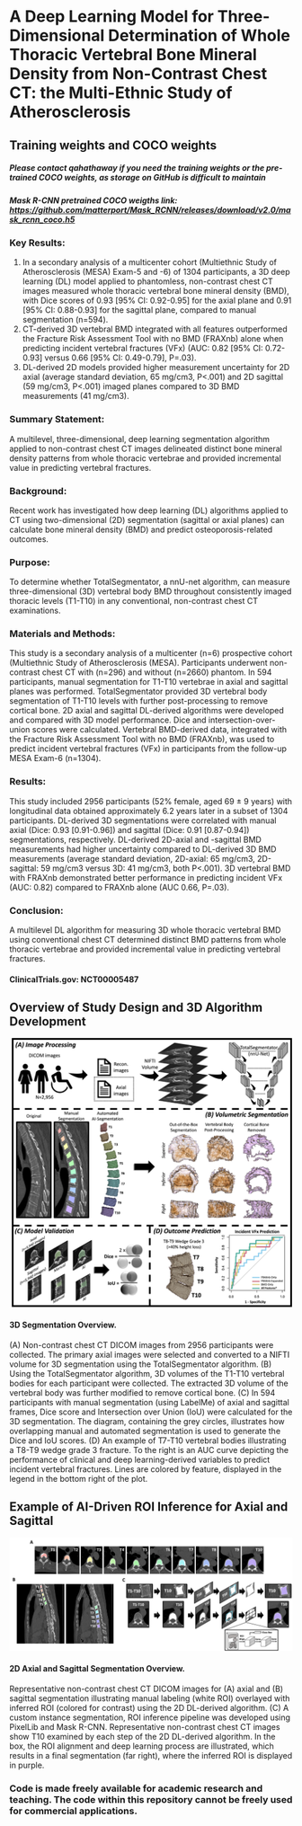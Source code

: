 # A Deep Learning Model for Three-Dimensional Determination of Whole Thoracic Vertebral Bone Mineral Density from Non-Contrast Chest CT: the Multi-Ethnic Study of Atherosclerosis

## Training weights and COCO weights
##### Please contact qahathaway if you need the training weights or the pre-trained COCO weights, as storage on GitHub is difficult to maintain

##### Mask R-CNN pretrained COCO weigths link: https://github.com/matterport/Mask_RCNN/releases/download/v2.0/mask_rcnn_coco.h5


### Key Results:
1.	In a secondary analysis of a multicenter cohort (Multiethnic Study of Atherosclerosis (MESA) Exam-5 and -6) of 1304 participants, a 3D deep learning (DL) model applied to phantomless, non-contrast chest CT images measured whole thoracic vertebral bone mineral density (BMD), with Dice scores of 0.93 [95% CI: 0.92-0.95] for the axial plane and 0.91 [95% CI: 0.88-0.93] for the sagittal plane, compared to manual segmentation (n=594).
2.	CT-derived 3D vertebral BMD integrated with all features outperformed the Fracture Risk Assessment Tool with no BMD (FRAXnb) alone when predicting incident vertebral fractures (VFx) (AUC: 0.82 [95% CI: 0.72-0.93] versus 0.66 [95% CI: 0.49-0.79], P=.03).
3.	DL-derived 2D models provided higher measurement uncertainty for 2D axial (average standard deviation, 65 mg/cm3, P<.001) and 2D sagittal (59 mg/cm3, P<.001) imaged planes compared to 3D BMD measurements (41 mg/cm3).

### Summary Statement:
A multilevel, three-dimensional, deep learning segmentation algorithm applied to non-contrast chest CT images delineated distinct bone mineral density patterns from whole thoracic vertebrae and provided incremental value in predicting vertebral fractures.

### Background:
Recent work has investigated how deep learning (DL) algorithms applied to CT using two-dimensional (2D) segmentation (sagittal or axial planes) can calculate bone mineral density (BMD) and predict osteoporosis-related outcomes.

### Purpose:
To determine whether TotalSegmentator, a nnU-net algorithm, can measure three-dimensional (3D) vertebral body BMD throughout consistently imaged thoracic levels (T1-T10) in any conventional, non-contrast chest CT examinations.

### Materials and Methods:
This study is a secondary analysis of a multicenter (n=6) prospective cohort (Multiethnic Study of Atherosclerosis (MESA). Participants underwent non-contrast chest CT with (n=296) and without (n=2660) phantom. In 594 participants, manual segmentation for T1-T10 vertebrae in axial and sagittal planes was performed. TotalSegmentator provided 3D vertebral body segmentation of T1-T10 levels with further post-processing to remove cortical bone. 2D axial and sagittal DL-derived algorithms were developed and compared with 3D model performance. Dice and intersection-over-union scores were calculated. Vertebral BMD-derived data, integrated with the Fracture Risk Assessment Tool with no BMD (FRAXnb), was used to predict incident vertebral fractures (VFx) in participants from the follow-up MESA Exam-6 (n=1304).

### Results:
This study included 2956 participants (52% female, aged 69 ± 9 years) with longitudinal data obtained approximately 6.2 years later in a subset of 1304 participants. DL-derived 3D segmentations were correlated with manual axial (Dice: 0.93 [0.91-0.96]) and sagittal (Dice: 0.91 [0.87-0.94]) segmentations, respectively. DL-derived 2D-axial and -sagittal BMD measurements had higher uncertainty compared to DL-derived 3D BMD measurements (average standard deviation, 2D-axial: 65 mg/cm3, 2D-sagittal: 59 mg/cm3 versus 3D: 41 mg/cm3, both P<.001). 3D vertebral BMD with FRAXnb demonstrated better performance in predicting incident VFx (AUC: 0.82) compared to FRAXnb alone (AUC 0.66, P=.03).

### Conclusion:
A multilevel DL algorithm for measuring 3D whole thoracic vertebral BMD using conventional chest CT determined distinct BMD patterns from whole thoracic vertebrae and provided incremental value in predicting vertebral fractures.

#### ClinicalTrials.gov: NCT00005487


## Overview of Study Design and 3D Algorithm Development
![alt text](https://github.com/qahathaway/vBMD/blob/main/Overview.jpg)
#### 3D Segmentation Overview.
(A) Non-contrast chest CT DICOM images from 2956 participants were collected. The primary axial images were selected and converted to a NIFTI volume for 3D segmentation using the TotalSegmentator algorithm. (B) Using the TotalSegmentator algorithm, 3D volumes of the T1-T10 vertebral bodies for each participant were collected. The extracted 3D volume of the vertebral body was further modified to remove cortical bone. (C) In 594 participants with manual segmentation (using LabelMe) of axial and sagittal frames, Dice score and Intersection over Union (IoU) were calculated for the 3D segmentation. The diagram, containing the grey circles, illustrates how overlapping manual and automated segmentation is used to generate the Dice and IoU scores. (D) An example of T7-T10 vertebral bodies illustrating a T8-T9 wedge grade 3 fracture. To the right is an AUC curve depicting the performance of clinical and deep learning-derived variables to predict incident vertebral fractures. Lines are colored by feature, displayed in the legend in the bottom right of the plot.


## Example of AI-Driven ROI Inference for Axial and Sagittal
![alt text](https://github.com/qahathaway/vBMD/blob/main/Inference.jpg)
#### 2D Axial and Sagittal Segmentation Overview.
Representative non-contrast chest CT DICOM images for (A) axial and (B) sagittal segmentation illustrating manual labeling (white ROI) overlayed with inferred ROI (colored for contrast) using the 2D DL-derived algorithm. (C) A custom instance segmentation, ROI inference pipeline was developed using PixelLib and Mask R-CNN. Representative non-contrast chest CT images show T10 examined by each step of the 2D DL-derived algorithm. In the box, the ROI alignment and deep learning process are illustrated, which results in a final segmentation (far right), where the inferred ROI is displayed in purple.




### Code is made freely available for academic research and teaching. The code within this repository cannot be freely used for commercial applications.
